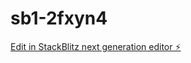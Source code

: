 # sb1-2fxyn4

[Edit in StackBlitz next generation editor ⚡️](https://stackblitz.com/~/github.com/avicy/sb1-2fxyn4)